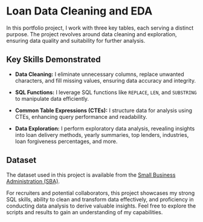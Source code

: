 # Loan Data Cleaning and EDA

In this portfolio project, I work with three key tables, each serving a distinct purpose. The project revolves around data cleaning and exploration, ensuring data quality and suitability for further analysis.

## Key Skills Demonstrated

- **Data Cleaning:** I eliminate unnecessary columns, replace unwanted characters, and fill missing values, ensuring data accuracy and integrity.
  
- **SQL Functions:** I leverage SQL functions like `REPLACE`, `LEN`, and `SUBSTRING` to manipulate data efficiently.

- **Common Table Expressions (CTEs):** I structure data for analysis using CTEs, enhancing query performance and readability.

- **Data Exploration:** I perform exploratory data analysis, revealing insights into loan delivery methods, yearly summaries, top lenders, industries, loan forgiveness percentages, and more.

## Dataset
The dataset used in this project is available from the [Small Business Administration (SBA)](https://data.sba.gov/dataset/ppp-foia).

For recruiters and potential collaborators, this project showcases my strong SQL skills, ability to clean and transform data effectively, and proficiency in conducting data analysis to derive valuable insights. Feel free to explore the scripts and results to gain an understanding of my capabilities.



